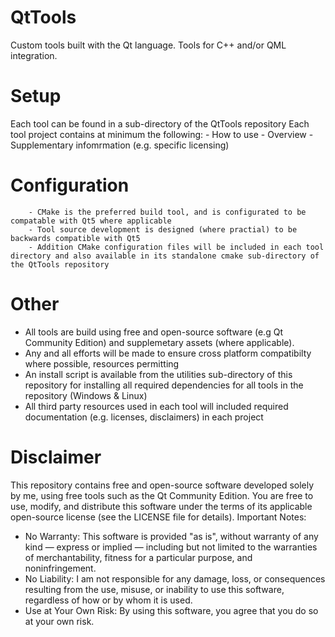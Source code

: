 # QtTools
Custom tools built with the Qt language. 
Tools for C++ and/or QML integration.

# Setup
Each tool can be found in a sub-directory of the QtTools repository
Each tool project contains at minimum the following:
    - How to use
    - Overview
    - Supplementary infomrmation (e.g. specific licensing) 

# Configuration
```All tools follow the following configuration principles where possible:
    - CMake is the preferred build tool, and is configurated to be compatable with Qt5 where applicable
    - Tool source development is designed (where practial) to be backwards compatible with Qt5
    - Addition CMake configuration files will be included in each tool directory and also available in its standalone cmake sub-directory of the QtTools repository
```
# Other
  - All tools are build using free and open-source software (e.g Qt Community Edition) and supplemetary assets (where applicable).
  - Any and all efforts will be made to ensure cross platform compatibilty where possible, resources permitting
  - An install script is available from the utilities sub-directory of this repository for installing all required dependencies for all tools in the repository (Windows & Linux)
  - All third party resources used in each tool will included required documentation (e.g. licenses, disclaimers) in each project

# Disclaimer
This repository contains free and open-source software developed solely by me, using free tools such as the Qt Community Edition.
You are free to use, modify, and distribute this software under the terms of its applicable open-source license (see the LICENSE file for details).
Important Notes:
  - No Warranty: This software is provided "as is", without warranty of any kind — express or implied — including but not limited to the warranties of merchantability, fitness for a particular purpose, and noninfringement.
  - No Liability: I am not responsible for any damage, loss, or consequences resulting from the use, misuse, or inability to use this software, regardless of how or by whom it is used.
  - Use at Your Own Risk: By using this software, you agree that you do so at your own risk.
